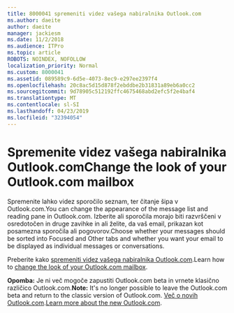 ```yaml
---
title: 8000041 spremeniti videz vašega nabiralnika Outlook.com
ms.author: daeite
author: daeite
manager: jackiesm
ms.date: 11/2/2018
ms.audience: ITPro
ms.topic: article
ROBOTS: NOINDEX, NOFOLLOW
localization_priority: Normal
ms.custom: 8000041
ms.assetid: 089589c9-6d5e-4073-8ec9-e297ee2397f4
ms.openlocfilehash: 20c8ac5d15d878f2ebddbe2b31831a89eb6a0cc2
ms.sourcegitcommit: 9d78905c512192ffc4675468abd2efc5f2e4baf4
ms.translationtype: MT
ms.contentlocale: sl-SI
ms.lasthandoff: 04/23/2019
ms.locfileid: "32394054"
---
```

# <a name="change-the-look-of-your-outlookcom-mailbox"></a><span data-ttu-id="abda5-102">Spremenite videz vašega nabiralnika Outlook.com</span><span class="sxs-lookup"><span data-stu-id="abda5-102">Change the look of your Outlook.com mailbox</span></span>

<span data-ttu-id="abda5-103">Spremenite lahko videz sporočilo seznam, ter čitanje šipa v Outlook.com.</span><span class="sxs-lookup"><span data-stu-id="abda5-103">You can change the appearance of the message list and reading pane in Outlook.com.</span></span> <span data-ttu-id="abda5-104">Izberite ali sporočila morajo biti razvrščeni v osredotočen in druge zavihke in ali želite, da vaš email, prikazan kot posamezna sporočila ali pogovorov.</span><span class="sxs-lookup"><span data-stu-id="abda5-104">Choose whether your messages should be sorted into Focused and Other tabs and whether you want your email to be displayed as individual messages or conversations.</span></span>
  
<span data-ttu-id="abda5-105">Preberite kako [spremeniti videz vašega nabiralnika Outlook.com](https://go.microsoft.com/fwlink/p/?linkid=2001401&amp;clcid=0x409).</span><span class="sxs-lookup"><span data-stu-id="abda5-105">Learn how to [change the look of your Outlook.com mailbox](https://go.microsoft.com/fwlink/p/?linkid=2001401&amp;clcid=0x409).</span></span>
  
 <span data-ttu-id="abda5-106">**Opomba:** Je ni več mogoče zapustiti Outlook.com beta in vrnete klasično različico Outlook.com.</span><span class="sxs-lookup"><span data-stu-id="abda5-106">**Note:** It's no longer possible to leave the Outlook.com beta and return to the classic version of Outlook.com.</span></span> <span data-ttu-id="abda5-107">[Več o novih Outlook.com](https://go.microsoft.com/fwlink/p/?linkid=874356).</span><span class="sxs-lookup"><span data-stu-id="abda5-107">[Learn more about the new Outlook.com](https://go.microsoft.com/fwlink/p/?linkid=874356).</span></span>
  

